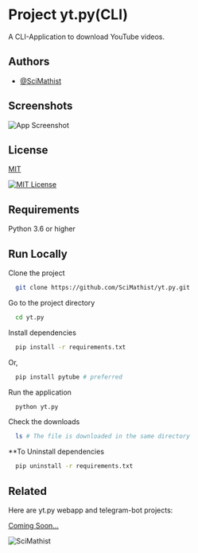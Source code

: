 
# Project yt.py(CLI)

A CLI-Application to download YouTube videos.

## Authors

- [@SciMathist](https://www.github.com/SciMathist)

## Screenshots
![App Screenshot](https://i.ibb.co/jGQQYwq/Web-capture-20-5-2023-6840-replit-com.jpg)


## License

[MIT](https://choosealicense.com/licenses/mit/)

[![MIT License](https://img.shields.io/badge/License-MIT-green.svg)](https://choosealicense.com/licenses/mit/)


## Requirements
 Python 3.6 or higher
 
## Run Locally

Clone the project

```bash
  git clone https://github.com/SciMathist/yt.py.git
```

Go to the project directory

```bash
  cd yt.py
```

Install dependencies

```bash
  pip install -r requirements.txt
```
Or,
```bash
  pip install pytube # preferred
```

Run the application

```bash
  python yt.py
```

Check the downloads

```bash
  ls # The file is downloaded in the same directory
```

**To Uninstall dependencies

```bash
  pip uninstall -r requirements.txt
```


## Related

Here are yt.py webapp and telegram-bot projects:

[Coming Soon...](https://www.github.com/SciMathist)


![SciMathist](https://static.wixstatic.com/media/092dab_bd5b36c8346d44fd896b622b6e9c9a2a~mv2.jpg/v1/fill/w_370,h_100,al_c,q_80,usm_0.66_1.00_0.01,enc_auto/image-removebgjpg.jpg)

